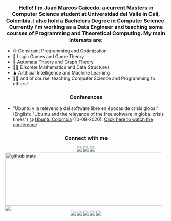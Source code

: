 <h3 align="center">Hello! I'm Juan Marcos Caicedo, a current Masters in Computer Science student at Universidad del Valle in Cali, Colombia. I also hold a Bachelors Degree in  Computer Science. Currently i'm working as a Data Engineer and teaching some courses of Programming and Theoretical Computing. My main interests are:</h3>

- ⚙ Constraint Programming and Optimization
- 🎲 Logic Games and Game Theory
- 🧩 Automata Theory and Graph Theory
- 👨‍💻 Discrete Mathematics and Data Structures
- ♟ Artificial Intelligence and Machine Learning
- 🧑‍🏫 and of course, teaching Computer Science and Programming to others!

<h3 align="center">Conferences</h3>

- "Ubuntu y la relevencia del software libre en épocas de crisis global" (English: "Ubuntu and the relevance of the free software in global crisis times") @ <a href="https://ubuntu-co.com/">Ubuntu Colombia</a> (10-08-2020). <a href="https://www.youtube.com/watch?v=Gk3T7owYxsI">Click here to watch the conference</a>

<h3 align="center">Connect with me</h3>
<div align="center">
  <a href= "https://www.linkedin.com/in/juan-marcos-caicedo-mej%C3%ADa-ab4827188/"><img src="https://img.icons8.com/dusk/48/000000/linkedin.png"/></a>
  <a href= "https://medium.com/@juanmarcosdev"><img src="https://img.icons8.com/dusk/48/000000/medium-new.png"/></a>
  <a href= "https://twitter.com/juanmarcosdev"><img src="https://img.icons8.com/dusk/48/000000/twitter.png"/></a>
</div>

<div>
  <img align="left" width="490" height="165" src="https://github-readme-stats.vercel.app/api/?username=juanmarcosdev&show_icons=true&title_color=fffffff&icon_color=000000&text_color=000000&count_private=true" alt="github stats"/>
  <a href="https://github.com/anuraghazra/github-readme-stats">
    <img align="center" src="https://github-readme-stats.anuraghazra1.vercel.app/api/top-langs/?username=juanmarcosdev&hide=html" />
  </a>
  
</div>

<div align="center">
    <img src="https://views.whatilearened.today/views/github/juanmarcosdev/views.svg"/>
    <a href="https://github.com/juanmarcosdev?tab=followers"><img src="https://img.shields.io/github/followers/juanmarcosdev?color=%234CC61E&label=GitHub%20Followers%20%3A"/></a>
    <a href="https://github.com/juanmarcosdev?tab=repositories"><img src="https://badges.frapsoft.com/os/v2/open-source.svg?v=103"/></a>
    <a href="mailto:juanmarcoscaicedo@gmail.com?subject=[Github] Ask me anything&body=Hello Juan Marcos, I am sending this after seeing your Github Profile"><img src="https://img.shields.io/badge/Ask%20me-anything-1abc9c.svg"/></a>
    <img src="https://img.shields.io/badge/Os-Ubuntu-a80030"/>
</div>



<br/><br/>

